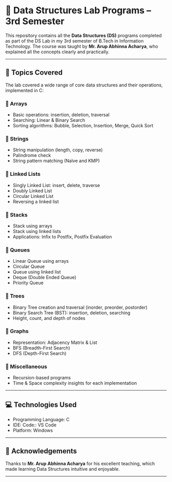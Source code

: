 # 📘 Data Structures Lab Programs – 3rd Semester

This repository contains all the **Data Structures (DS)** programs completed as part of the DS Lab in my 3rd semester of B.Tech in Information Technology. The course was taught by **Mr. Arup Abhinna Acharya**, who explained all the concepts clearly and practically.

---

## 🧠 Topics Covered

The lab covered a wide range of core data structures and their operations, implemented in C:

### 📌 Arrays
- Basic operations: insertion, deletion, traversal
- Searching: Linear & Binary Search
- Sorting algorithms: Bubble, Selection, Insertion, Merge, Quick Sort

### 📌 Strings
- String manipulation (length, copy, reverse)
- Palindrome check
- String pattern matching (Naïve and KMP)

### 📌 Linked Lists
- Singly Linked List: insert, delete, traverse
- Doubly Linked List
- Circular Linked List
- Reversing a linked list

### 📌 Stacks
- Stack using arrays
- Stack using linked lists
- Applications: Infix to Postfix, Postfix Evaluation

### 📌 Queues
- Linear Queue using arrays
- Circular Queue
- Queue using linked list
- Deque (Double Ended Queue)
- Priority Queue

### 📌 Trees
- Binary Tree creation and traversal (inorder, preorder, postorder)
- Binary Search Tree (BST): insertion, deletion, searching
- Height, count, and depth of nodes

### 📌 Graphs
- Representation: Adjacency Matrix & List
- BFS (Breadth-First Search)
- DFS (Depth-First Search)

### 📌 Miscellaneous
- Recursion-based programs
- Time & Space complexity insights for each implementation

---

## 💻 Technologies Used
- Programming Language: C 
- IDE: Code:: VS Code
- Platform: Windows 

---

## 🙌 Acknowledgements
Thanks to **Mr. Arup Abhinna Acharya** for his excellent teaching, which made learning Data Structures intuitive and enjoyable.

---

